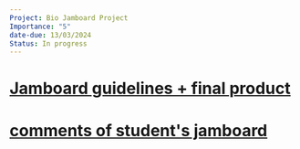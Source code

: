 ```yaml
---
Project: Bio Jamboard Project
Importance: "5"
date-due: 13/03/2024
Status: In progress
---
```

# [Jamboard guidelines + final product](https://classroom.google.com/c/NjUzMzAwNDg2NDc3/p/NjQ2OTM5NjAwMjU4/details)

# [ comments of student's jamboard](https://drive.google.com/file/d/1xeprr6TE93qd5vaufhAi6Spfw4C2w_4P/view)